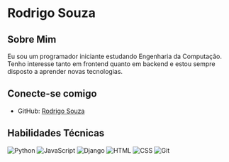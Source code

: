 # Rodrigo Souza


## Sobre Mim
Eu sou um programador iniciante estudando Engenharia da Computação. Tenho interesse tanto em frontend quanto em backend e estou sempre disposto a aprender novas tecnologias.



## Conecte-se comigo
- GitHub: [Rodrigo Souza](https://github.com/RodrigoSouza-Dev)



## Habilidades Técnicas
![Python](https://img.shields.io/badge/Python-blue?style=for-the-badge&logo=python&logoColor=white) ![JavaScript](https://img.shields.io/badge/JavaScript-blue?style=for-the-badge&logo=javascript&logoColor=white)
![Django](https://img.shields.io/badge/Django-blue?style=for-the-badge&logo=django&logoColor=white)
![HTML](https://img.shields.io/badge/HTML-blue?style=for-the-badge&logo=html5&logoColor=white) ![CSS](https://img.shields.io/badge/CSS-blue?style=for-the-badge&logo=css3&logoColor=white)
![Git](https://img.shields.io/badge/Git-blue?style=for-the-badge&logo=git&logoColor=white)

